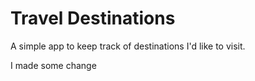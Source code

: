 # Travel Destinations

A simple app to keep track of destinations I'd like to visit.

I made some change
